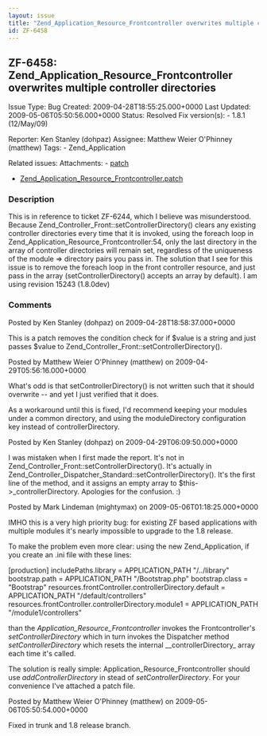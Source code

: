 ```yaml
---
layout: issue
title: "Zend_Application_Resource_Frontcontroller overwrites multiple controller directories"
id: ZF-6458
---
```


ZF-6458: Zend\_Application\_Resource\_Frontcontroller overwrites multiple controller directories
------------------------------------------------------------------------------------------------

 Issue Type: Bug Created: 2009-04-28T18:55:25.000+0000 Last Updated: 2009-05-06T05:50:56.000+0000 Status: Resolved Fix version(s): - 1.8.1 (12/May/09)
 
 Reporter:  Ken Stanley (dohpaz)  Assignee:  Matthew Weier O'Phinney (matthew)  Tags: - Zend\_Application
 
 Related issues: 
 Attachments: - [patch](/issues/secure/attachment/11921/patch)
- [Zend\_Application\_Resource\_Frontcontroller.patch](/issues/secure/attachment/11902/Zend_Application_Resource_Frontcontroller.patch)
 
### Description

This is in reference to ticket ZF-6244, which I believe was misunderstood. Because Zend\_Controller\_Front::setControllerDirectory() clears any existing controller directories every time that it is invoked, using the foreach loop in Zend\_Application\_Resource\_Frontcontroller:54, only the last directory in the array of controller directories will remain set, regardless of the uniqueness of the module => directory pairs you pass in. The solution that I see for this issue is to remove the foreach loop in the front controller resource, and just pass in the array (setControllerDirectory() accepts an array by default). I am using revision 15243 (1.8.0dev)

 

 

### Comments

Posted by Ken Stanley (dohpaz) on 2009-04-28T18:58:37.000+0000

This is a patch removes the condition check for if $value is a string and just passes $value to Zend\_Controller\_Front::setControllerDirectory().

 

 

Posted by Matthew Weier O'Phinney (matthew) on 2009-04-29T05:56:16.000+0000

What's odd is that setControllerDirectory() is not written such that it should overwrite -- and yet I just verified that it does.

As a workaround until this is fixed, I'd recommend keeping your modules under a common directory, and using the moduleDirectory configuration key instead of controllerDirectory.

 

 

Posted by Ken Stanley (dohpaz) on 2009-04-29T06:09:50.000+0000

I was mistaken when I first made the report. It's not in Zend\_Controller\_Front::setControllerDirectory(). It's actually in Zend\_Controller\_Dispatcher\_Standard::setControllerDirectory(). It's the first line of the method, and it assigns an empty array to $this->\_controllerDirectory. Apologies for the confusion. :)

 

 

Posted by Mark Lindeman (mightymax) on 2009-05-06T01:18:25.000+0000

IMHO this is a very high priority bug: for existing ZF based applications with multiple modules it's nearly impossible to upgrade to the 1.8 release.

To make the problem even more clear: using the new Zend\_Application, if you create an .ini file with these lines:

[production] includePaths.library = APPLICATION\_PATH "/../library" bootstrap.path = APPLICATION\_PATH "/Bootstrap.php" bootstrap.class = "Bootstrap" resources.frontController.controllerDirectory.default = APPLICATION\_PATH "/default/controllers" resources.frontController.controllerDirectory.module1 = APPLICATION\_PATH "/module1/controllers"

than the _Application\_Resource\_Frontcontroller_ invokes the Frontcontroller's _setControllerDirectory_ which in turn invokes the Dispatcher method _setControllerDirectory_ which resets the internal \_\_controllerDirectory\_ array each time it's called.

The solution is really simple: Application\_Resource\_Frontcontroller should use _addControllerDirectory_ in stead of _setControllerDirectory_. For your convenience I've attached a patch file.

 

 

Posted by Matthew Weier O'Phinney (matthew) on 2009-05-06T05:50:54.000+0000

Fixed in trunk and 1.8 release branch.

 

 